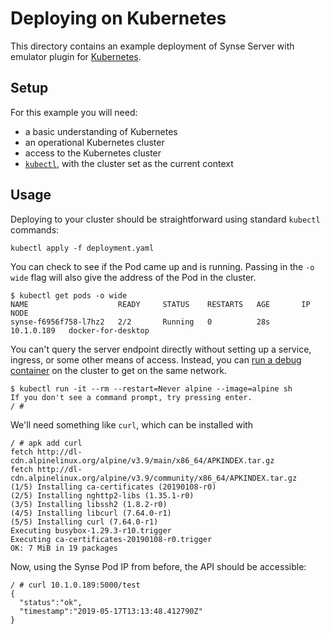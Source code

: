 # Deploying on Kubernetes

This directory contains an example deployment of Synse Server with emulator plugin
for [Kubernetes][kubernetes].

## Setup

For this example you will need:

- a basic understanding of Kubernetes
- an operational Kubernetes cluster
- access to the Kubernetes cluster
- [`kubectl`][kubectl], with the cluster set as the current context


## Usage

Deploying to your cluster should be straightforward using standard `kubectl` commands:

```
kubectl apply -f deployment.yaml
```

You can check to see if the Pod came up and is running. Passing in the `-o wide` flag
will also give the address of the Pod in the cluster.

```console
$ kubectl get pods -o wide
NAME                    READY     STATUS    RESTARTS   AGE       IP           NODE
synse-f6956f758-l7hz2   2/2       Running   0          28s       10.1.0.189   docker-for-desktop
```

You can't query the server endpoint directly without setting up a service, ingress, or some other means of
access. Instead, you can [run a debug container](https://kubernetes.io/docs/tasks/debug-application-cluster/debug-service/#running-commands-in-a-pod)
on the cluster to get on the same network.

```console
$ kubectl run -it --rm --restart=Never alpine --image=alpine sh
If you don't see a command prompt, try pressing enter.
/ #
```

We'll need something like `curl`, which can be installed with

```console
/ # apk add curl
fetch http://dl-cdn.alpinelinux.org/alpine/v3.9/main/x86_64/APKINDEX.tar.gz
fetch http://dl-cdn.alpinelinux.org/alpine/v3.9/community/x86_64/APKINDEX.tar.gz
(1/5) Installing ca-certificates (20190108-r0)
(2/5) Installing nghttp2-libs (1.35.1-r0)
(3/5) Installing libssh2 (1.8.2-r0)
(4/5) Installing libcurl (7.64.0-r1)
(5/5) Installing curl (7.64.0-r1)
Executing busybox-1.29.3-r10.trigger
Executing ca-certificates-20190108-r0.trigger
OK: 7 MiB in 19 packages
```

Now, using the Synse Pod IP from before, the API should be accessible:

```console
/ # curl 10.1.0.189:5000/test
{
  "status":"ok",
  "timestamp":"2019-05-17T13:13:48.412790Z"
}
```

[kubernetes]: https://kubernetes.io/
[kubectl]: https://kubernetes.io/docs/tasks/tools/install-kubectl/
